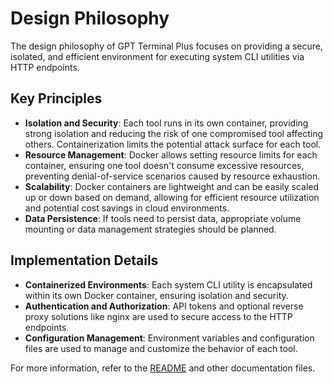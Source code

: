 # Design Philosophy

The design philosophy of GPT Terminal Plus focuses on providing a secure, isolated, and efficient environment for executing system CLI utilities via HTTP endpoints.

## Key Principles

- **Isolation and Security**: Each tool runs in its own container, providing strong isolation and reducing the risk of one compromised tool affecting others. Containerization limits the potential attack surface for each tool.
- **Resource Management**: Docker allows setting resource limits for each container, ensuring one tool doesn't consume excessive resources, preventing denial-of-service scenarios caused by resource exhaustion.
- **Scalability**: Docker containers are lightweight and can be easily scaled up or down based on demand, allowing for efficient resource utilization and potential cost savings in cloud environments.
- **Data Persistence**: If tools need to persist data, appropriate volume mounting or data management strategies should be planned.

## Implementation Details

- **Containerized Environments**: Each system CLI utility is encapsulated within its own Docker container, ensuring isolation and security.
- **Authentication and Authorization**: API tokens and optional reverse proxy solutions like nginx are used to secure access to the HTTP endpoints.
- **Configuration Management**: Environment variables and configuration files are used to manage and customize the behavior of each tool.

For more information, refer to the [README](../README.md) and other documentation files.
